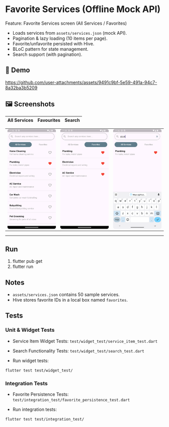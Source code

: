# Favorite Services (Offline Mock API)

Feature: Favorite Services screen (All Services / Favorites)
- Loads services from `assets/services.json` (mock API).
- Pagination & lazy loading (10 items per page).
- Favorite/unfavorite persisted with Hive.
- BLoC pattern for state management.
- Search support (with pagination).

## 🎥 Demo

https://github.com/user-attachments/assets/9491c9bf-5e59-491a-94c7-8a32ba3b5209



## 🖼 Screenshots

| All Services | Favourites | Search |
|--------------|------------|--------|
<table>
  <tr>
    <td><img src="Screenshots/AllServices.png" alt="All Services" width="250"/></td>
    <td><img src="Screenshots/Favouites.png" alt="Favourites" width="250"/></td>
    <td><img src="Screenshots/Search.png" alt="Search" width="250"/></td>
  </tr>
</table>

---

## Run
1. flutter pub get
2. flutter run

## Notes
- `assets/services.json` contains 50 sample services.
- Hive stores favorite IDs in a local box named `favorites`.

## Tests
### Unit & Widget Tests
- Service Item Widget Tests: `test/widget_test/service_item_test.dart`
- Search Functionality Tests: `test/widget_test/search_test.dart`

- Run widget tests:
```bash
flutter test test/widget_test/
```

### Integration Tests
- Favorite Persistence Tests: `test/integration_test/favorite_persistence_test.dart`

- Run integration tests:
```bash
flutter test test/integration_test/
```